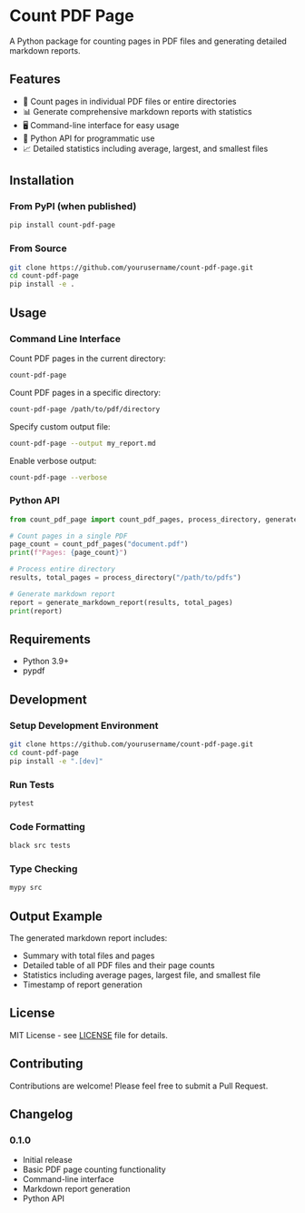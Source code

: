 # Count PDF Page

A Python package for counting pages in PDF files and generating detailed markdown reports.

## Features

- 📄 Count pages in individual PDF files or entire directories
- 📊 Generate comprehensive markdown reports with statistics
- 🖥️ Command-line interface for easy usage
- 🐍 Python API for programmatic use
- 📈 Detailed statistics including average, largest, and smallest files

## Installation

### From PyPI (when published)

```bash
pip install count-pdf-page
```

### From Source

```bash
git clone https://github.com/yourusername/count-pdf-page.git
cd count-pdf-page
pip install -e .
```

## Usage

### Command Line Interface

Count PDF pages in the current directory:

```bash
count-pdf-page
```

Count PDF pages in a specific directory:

```bash
count-pdf-page /path/to/pdf/directory
```

Specify custom output file:

```bash
count-pdf-page --output my_report.md
```

Enable verbose output:

```bash
count-pdf-page --verbose
```

### Python API

```python
from count_pdf_page import count_pdf_pages, process_directory, generate_markdown_report

# Count pages in a single PDF
page_count = count_pdf_pages("document.pdf")
print(f"Pages: {page_count}")

# Process entire directory
results, total_pages = process_directory("/path/to/pdfs")

# Generate markdown report
report = generate_markdown_report(results, total_pages)
print(report)
```

## Requirements

- Python 3.9+
- pypdf

## Development

### Setup Development Environment

```bash
git clone https://github.com/yourusername/count-pdf-page.git
cd count-pdf-page
pip install -e ".[dev]"
```

### Run Tests

```bash
pytest
```

### Code Formatting

```bash
black src tests
```

### Type Checking

```bash
mypy src
```

## Output Example

The generated markdown report includes:

- Summary with total files and pages
- Detailed table of all PDF files and their page counts
- Statistics including average pages, largest file, and smallest file
- Timestamp of report generation

## License

MIT License - see [LICENSE](LICENSE) file for details.

## Contributing

Contributions are welcome! Please feel free to submit a Pull Request.

## Changelog

### 0.1.0
- Initial release
- Basic PDF page counting functionality
- Command-line interface
- Markdown report generation
- Python API
